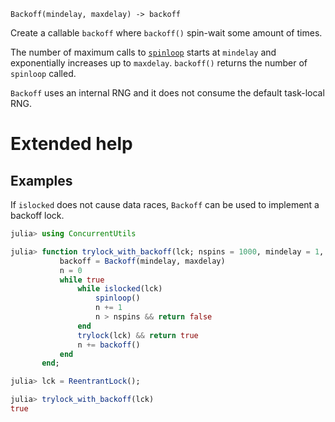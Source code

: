     Backoff(mindelay, maxdelay) -> backoff

Create a callable `backoff` where `backoff()` spin-wait some amount of times.

The number of maximum calls to [`spinloop`](@ref) starts at `mindelay` and exponentially
increases up to `maxdelay`.  `backoff()` returns the number of `spinloop` called.

`Backoff` uses an internal RNG and it does not consume the default task-local RNG.

# Extended help
## Examples

If `islocked` does not cause data races, `Backoff` can be used to implement a backoff lock.

```julia
julia> using ConcurrentUtils

julia> function trylock_with_backoff(lck; nspins = 1000, mindelay = 1, maxdelay = 1000)
           backoff = Backoff(mindelay, maxdelay)
           n = 0
           while true
               while islocked(lck)
                   spinloop()
                   n += 1
                   n > nspins && return false
               end
               trylock(lck) && return true
               n += backoff()
           end
       end;

julia> lck = ReentrantLock();

julia> trylock_with_backoff(lck)
true
```
